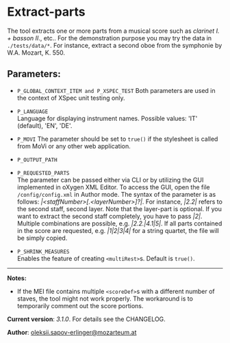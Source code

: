 ﻿# Extract-parts

The tool extracts one or more parts from a musical score such as _clarinet I. + basson II_., etc.. For the demonstration purpose you may try the data in 
`./tests/data/*`. For instance, extract a second oboe from the symphonie by W.A. Mozart, K. 550.


## Parameters:

- `P_GLOBAL_CONTEXT_ITEM and P_XSPEC_TEST`
  Both parameters are used in the context of XSpec unit testing only.

- `P_LANGUAGE`  
  Language for displaying instrument names. Possible values: 'IT' (default), 'EN', 'DE'.


- `P_MOVI` 
  The parameter should be set to `true()` if the stylesheet is called from MoVi or any other web application.

- `P_OUTPUT_PATH`

- `P_REQUESTED_PARTS`  
  The parameter can be passed either via CLI or by utilizing the GUI implemented in oXygen XML Editor. To access the GUI, open the file `/config/config.xml` in Author mode. The syntax of the parameter is as follows: *|&lt;staffNumber>[.&lt;layerNumber>]?|*. For instance, *|2.2|* refers to the second staff, second layer. Note that the layer-part is optional. If you want to extract the second staff completely, you have to pass *|2|*. Multiple combinations are possible, e.g. *|2.2.|4.1|5|*. If all parts contained in the score are requested, e.g. *|1|2|3|4|* for a string quartet, the file will be simply copied.

- `P_SHRINK_MEASURES`  
  Enables the feature of creating `<multiRest>`s. Default is `true()`.

<hr>

**Notes:**

- If the MEI file contains multiple `<scoreDef>`s with a different number of staves, the tool might not work properly. The workaround is to temporarily comment out the score portions.

**Current version**: _3.1.0_. For details see the CHANGELOG.

**Author**: oleksii.sapov-erlinger@mozarteum.at